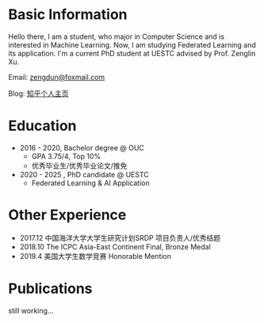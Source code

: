 # Basic Information

Hello there, I am a student, who major in Computer Science and is interested in Machine Learning. Now, I am studying Federated Learning and its application. I'm a current PhD student at UESTC advised by Prof. Zenglin Xu. 



Email: zengdun@foxmail.com 

Blog: [知乎个人主页](https://www.zhihu.com/people/ceng-xian-sen-43/posts)

# Education

- 2016 - 2020,  Bachelor degree @ OUC
  - GPA 3.75/4, Top 10%
  - 优秀毕业生/优秀毕业论文/推免
- 2020 - 2025 ,  PhD candidate @ UESTC
  - Federated Learning & AI Application
  
# Other Experience

- 2017.12 中国海洋大学大学生研究计划SRDP 项目负责人/优秀结题
- 2018.10 The ICPC Asia-East Continent Final, Bronze Medal
- 2019.4 美国大学生数学竞赛 Honorable Mention

# Publications

still working...
